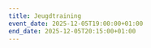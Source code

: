 ```yaml
---
title: Jeugdtraining
event_date: 2025-12-05T19:00:00+01:00
end_date: 2025-12-05T20:15:00+01:00
---
```

